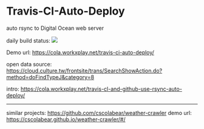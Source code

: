 # Travis-CI-Auto-Deploy

auto rsync to Digital Ocean web server

daily build status: <img src="https://travis-ci.org/cscolabear/travis-ci-auto-deploy.svg?branch=master">


Demo url: https://cola.workxplay.net/travis-ci-auto-deploy/

open data source: https://cloud.culture.tw/frontsite/trans/SearchShowAction.do?method=doFindTypeJ&category=8


intro: https://cola.workxplay.net/travis-cl-and-github-use-rsync-auto-deploy/

---

similar projects: https://github.com/cscolabear/weather-crawler
demo url: https://cscolabear.github.io/weather-crawler/#/
